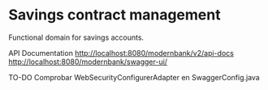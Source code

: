 # Savings contract management

Functional domain for savings accounts.

API Documentation
<http://localhost:8080/modernbank/v2/api-docs>
<http://localhost:8080/modernbank/swagger-ui/>

TO-DO
Comprobar WebSecurityConfigurerAdapter en SwaggerConfig.java
